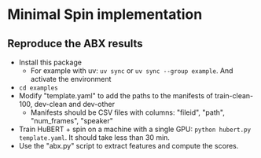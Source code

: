 # Minimal Spin implementation

## Reproduce the ABX results

- Install this package
  - For example with uv: `uv sync` or `uv sync --group example`. And activate the environment
- `cd examples`
- Modify "template.yaml" to add the paths to the manifests of train-clean-100, dev-clean and dev-other
  - Manifests should be CSV files with columns: "fileid", "path", "num_frames", "speaker"
- Train HuBERT + spin on a machine with a single GPU: `python hubert.py template.yaml`. It should take less than 30 min.
- Use the "abx.py" script to extract features and compute the scores.
